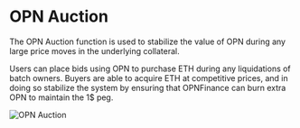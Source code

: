 # OPN Auction

The OPN Auction function is used to stabilize the value of OPN during any large price moves in the underlying collateral.

Users can place bids using OPN to purchase ETH during any liquidations of batch owners. Buyers are able to acquire ETH at competitive prices, and in doing so stabilize the  system by ensuring that OPNFinance can burn extra OPN to maintain the 1$ peg.

![OPN Auction](https://raw.githubusercontent.com/alacrityio/alacrity-support-documentation/main/user%20documentation/resources/image52.png)<br>